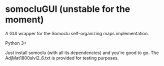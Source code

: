 # somocluGUI (unstable for the moment)
A GUI wrapper for the Somoclu self-organizing maps implementation.

Python 3+

Just install somoclu (with all its dependencies) and you're good to go.
The AdjMat1800slvl2_6.txt is provided for testing purposes.